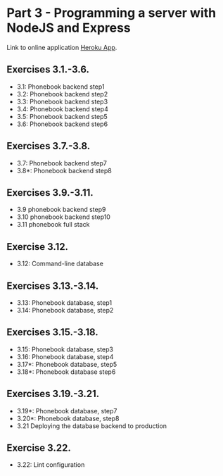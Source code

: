 # Part 3 - Programming a server with NodeJS and Express

Link to online application [Heroku App](https://secure-tor-90281.herokuapp.com/).

## Exercises 3.1.-3.6.

- 3.1: Phonebook backend step1
- 3.2: Phonebook backend step2
- 3.3: Phonebook backend step3
- 3.4: Phonebook backend step4
- 3.5: Phonebook backend step5
- 3.6: Phonebook backend step6

## Exercises 3.7.-3.8.

- 3.7: Phonebook backend step7
- 3.8\*: Phonebook backend step8

## Exercises 3.9.-3.11.

- 3.9 phonebook backend step9
- 3.10 phonebook backend step10
- 3.11 phonebook full stack

## Exercise 3.12.

- 3.12: Command-line database

## Exercises 3.13.-3.14.

- 3.13: Phonebook database, step1
- 3.14: Phonebook database, step2

## Exercises 3.15.-3.18.

- 3.15: Phonebook database, step3
- 3.16: Phonebook database, step4
- 3.17\*: Phonebook database, step5
- 3.18\*: Phonebook database step6

## Exercises 3.19.-3.21.

- 3.19\*: Phonebook database, step7
- 3.20\*: Phonebook database, step8
- 3.21 Deploying the database backend to production

## Exercise 3.22.

- 3.22: Lint configuration
